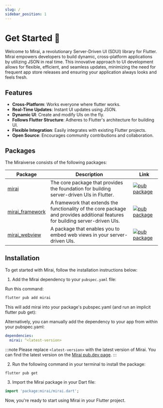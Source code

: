 ```yaml
---
slug: /
sidebar_position: 1
---
```


# Get Started 🚀

Welcome to Mirai, a revolutionary Server-Driven UI (SDUI) library for Flutter. Mirai empowers developers to build dynamic, cross-platform applications by utilizing JSON in real time. This innovative approach to UI development allows for flexible, efficient, and seamless updates, minimizing the need for frequent app store releases and ensuring your application always looks and feels fresh.

## Features

- **Cross-Platform**: Works everyone where flutter works.
- **Real-Time Updates**: Instant UI updates using JSON.
- **Dynamic UI**: Create and modify UIs on the fly.
- **Follows Flutter Structure**: Adheres to Flutter's architecture for building UI.
- **Flexible Integration**: Easily integrates with existing Flutter projects.
- **Open Source**: Encourages community contributions and collaboration.

## Packages

The Miraiverse consists of the following packages:

| Package | Description | Link                                                                                               |
|---------|-------------|----------------------------------------------------------------------------------------------------|
| [mirai](https://github.com/Securrency-OSS/mirai/tree/dev/packages/mirai) | The core package that provides the foundation for building server-driven UIs in Flutter. | [![pub package](https://img.shields.io/pub/v/mirai.svg)](https://pub.dev/packages/mirai)           |
| [mirai_framework](https://github.com/Securrency-OSS/mirai/tree/dev/packages/mirai_framework) | A framework that extends the functionality of the core package and provides additional features for building server-driven UIs. | [![pub package](https://img.shields.io/pub/v/mirai_framework.svg)](https://pub.dev/packages/mirai_framework) |
| [mirai_webview](https://github.com/Securrency-OSS/mirai/tree/dev/packages/mirai_webview) | A package that enables you to embed web views in your server-driven UIs. | [![pub package](https://img.shields.io/pub/v/mirai_webview.svg)](https://pub.dev/packages/mirai_webview)   |


## Installation

To get started with Mirai, follow the installation instructions below:

1. Add the Mirai dependency to your `pubspec.yaml` file:

Run this command:

```bash
flutter pub add mirai
```
This will add mirai into your package's pubspec.yaml (and run an implicit flutter pub get):

Alternatively, you can manually add the dependency to your app from within your pubspec.yaml:

```yaml
dependencies:
  mirai: ^<latest-version>
```
:::note
Please replace `<latest-version>` with the latest version of Mirai. You can find the latest version on the [Mirai pub.dev page](https://pub.dev/packages/mirai).
:::

2. Run the following command in your terminal to install the package:

```bash
flutter pub get
```

3. Import the Mirai package in your Dart file:

```dart
import 'package:mirai/mirai.dart';
```

Now, you're ready to start using Mirai in your Flutter project.





